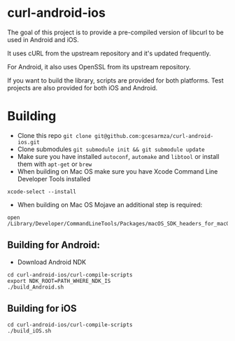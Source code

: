 curl-android-ios
================
The goal of this project is to provide a pre-compiled version of libcurl to be
used in Android and iOS.

It uses cURL from the upstream repository and it's updated frequently.

For Android, it also uses OpenSSL from its upstream repository.

If you want to build the library, scripts are provided for both platforms.
Test projects are also provided for both iOS and Android.

# Building
* Clone this repo `git clone git@github.com:gcesarmza/curl-android-ios.git`
* Clone submodules `git submodule init && git submodule update`
* Make sure you have installed `autoconf`, `automake` and `libtool` or install them with `apt-get` or `brew`
* When building on Mac OS make sure you have Xcode Command Line Developer Tools installed
```
xcode-select --install
```
* When building on Mac OS Mojave an additional step is required:
```
open /Library/Developer/CommandLineTools/Packages/macOS_SDK_headers_for_macOS_10.14.pkg
```


## Building for Android:
* Download Android NDK
```
cd curl-android-ios/curl-compile-scripts
export NDK_ROOT=PATH_WHERE_NDK_IS
./build_Android.sh
```

## Building for iOS
```
cd curl-android-ios/curl-compile-scripts
./build_iOS.sh
```
